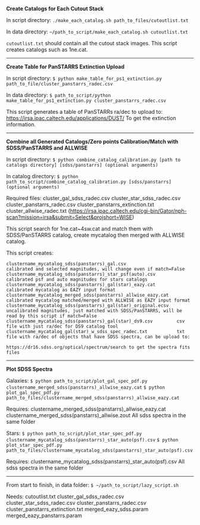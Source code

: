 
**Create Catalogs for Each Cutout Stack**

In script directory:
`./make_each_catalog.sh path_to_files/cutoutlist.txt`

In data directory:
`~/path_to_script/make_each_catalog.sh cutoutlist.txt`

`cutoutlist.txt` should contain all the cutout stack images.
This script creates catalogs such as 1ne.cat.

------------------------------------

**Create Table for PanSTARRS Extinction Upload**

In script directory:
`$ python make_table_for_ps1_extinction.py path_to_file/cluster_panstarrs_radec.csv`

In data directory:
`$ path_to_script/python make_table_for_ps1_extinction.py cluster_panstarrs_radec.csv`

This script generates a table of PanSTARRs ra/dec to upload to:
https://irsa.ipac.caltech.edu/applications/DUST/
To get the extinction information.


------------------------------------

**Combine all Generated Catalogs/Zero points Calibration/Match with SDSS/PanSTARRS and ALLWISE**

In script directory:
`$ python combine_catalog_calibration.py [path to catalogs directory] [sdss/panstarrs] (optional arguments)`

In catalog directory:
`$ python path_to_script/combine_catalog_calibration.py [sdss/panstarrs] (optional arguments)`

Required files:
cluster_gal_sdss_radec.csv
cluster_star_sdss_radec.csv
cluster_panstarrs_radec.csv
cluster_panstarrs_extinction.txt
cluster_allwise_radec.txt (https://irsa.ipac.caltech.edu/cgi-bin/Gator/nph-scan?mission=irsa&submit=Select&projshort=WISE)

This script search for 1ne.cat~4sw.cat and match them with SDSS/PanSTARRS catalog, create mycatalog then merged with ALLWISE catalog.

This script creates:
```
clustername_mycatalog_sdss(panstarrs)_gal.csv                   calibrated and selected magnitudes, will change even if match=False
clustername_mycatalog_sdss(panstarrs)_star_psf(auto).csv        calibrated psf and auto magnitudes for stars catalogs
clustername_mycatalog_sdss(panstarrs)_gal(star)_eazy.cat        calibrated mycatalog as EAZY input format
clustername_mycatalog_merged_sdss(panstarrs)_allwise_eazy.cat   calibrated mycatalog matched/merged with ALLWISE as EAZY input format
clustername_mycatalog_sdss(panstarrs)_gal(star)_original.ecsv   uncalibrated magnitudes, just matched with SDSS/PanSTARRS, will be read by this script if match=False
clustername_mycatalog_sdss(panstarrs)_gal(star)_ds9.csv         csv file with just ra/dec for DS9 catalog tool
clustername_mycatalog_gal(star)_w_sdss_spec_radec.txt           txt file with ra/dec of objects that have SDSS spectra, can be upload to:
                                                                https://dr16.sdss.org/optical/spectrum/search to get the spectra fits files
```

------------------------------------

**Plot SDSS Spectra**

Galaxies:
`$ python path_to_script/plot_gal_spec_pdf.py clustername_merged_sdss(panstarrs)_allwise_eazy.cat`
`$ python plot_gal_spec_pdf.py path_to_files/clustername_merged_sdss(panstarrs)_allwise_eazy.cat`

Requires:
clustername_merged_sdss(panstarrs)_allwise_eazy.cat
clustername_merged_sdss(panstarrs)_allwise.zout
All sdss spectra in the same folder

Stars:
`$ python path_to_script/plot_star_spec_pdf.py clustername_mycatalog_sdss(panstarrs)_star_auto(psf).csv`
`$ python plot_star_spec_pdf.py path_to_files/clustername_mycatalog_sdss(panstarrs)_star_auto(psf).csv`

Requires:
clustername_mycatalog_sdss(panstarrs)_star_auto(psf).csv
All sdss spectra in the same folder

------------------------------------

From start to finish, in data folder:
`$ ~/path_to_script/lazy_script.sh`

Needs:
cutoutlist.txt
cluster_gal_sdss_radec.csv
cluster_star_sdss_radec.csv
cluster_panstarrs_radec.csv
cluster_panstarrs_extinction.txt
merged_eazy_sdss.param
merged_eazy_panstarrs.param


